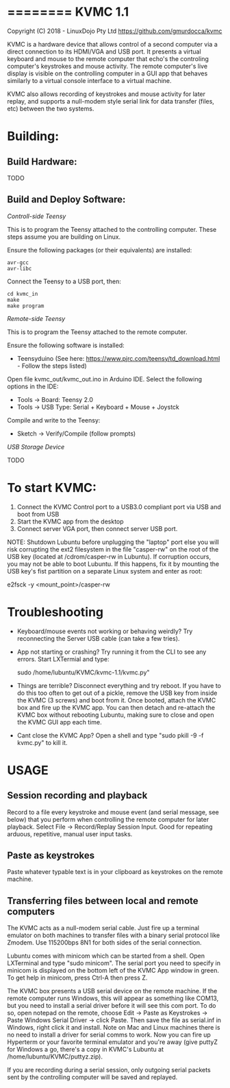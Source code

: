 ========
KVMC 1.1
========

Copyright (C) 2018 - LinuxDojo Pty Ltd
https://github.com/gmurdocca/kvmc

KVMC is a hardware device that allows control of a second computer via a direct
connection to its HDMI/VGA and USB port. It presents a virtual keyboard and
mouse to the remote computer that echo's the controling computer's keystrokes
and mouse activity. The remote computer's live display is visible on the
controlling computer in a GUI app that behaves similarly to a virtual console
interface to a virtual machine.

KVMC also allows recording of keystrokes and mouse activity for later replay,
and supports a null-modem style serial link for data transfer (files, etc)
between the two systems.

Building:
=========

Build Hardware:
---------------

TODO

Build and Deploy Software:
--------------------------

*Controll-side Teensy*

This is to program the Teensy attached to the controlling computer. These steps
assume you are building on Linux.

Ensure the following packages (or their equivalents) are installed:

```
avr-gcc
avr-libc
```

Connect the Teensy to a USB port, then:

```
cd kvmc_in
make
make program
```

*Remote-side Teensy*

This is to program the Teensy attached to the remote computer.

Ensure the following software is installed:

- Teensyduino (See here: https://www.pjrc.com/teensy/td_download.html - Follow
  the steps listed)

Open file kvmc_out/kvmc_out.ino in Arduino IDE. Select the following options in
the IDE:

- Tools -> Board: Teensy 2.0
- Tools -> USB Type: Serial + Keyboard + Mouse + Joystck

Compile and write to the Teensy:

- Sketch -> Verify/Compile (follow prompts)


*USB Storage Device*

TODO

To start KVMC:
==============

1. Connect the KVMC Control port to a USB3.0 compliant port via USB and boot from USB
2. Start the KVMC app from the desktop
3. Connect server VGA port, then connect server USB port.

NOTE: Shutdown Lubuntu before unplugging the "laptop" port else you will risk
corrupting the ext2 filesystem in the file "casper-rw" on the root of the USB
key (located at /cdrom/casper-rw in Lubuntu). If corruption occurs, you may not
be able to boot Lubuntu. If this happens, fix it by mounting the USB key's fist
partition on a separate Linux system and enter as root:

  e2fsck -y <mount_point>/casper-rw

Troubleshooting
===============

- Keyboard/mouse events not working or behaving weirdly? Try reconnecting
  the Server USB cable (can take a few tries).

- App not starting or crashing? Try running it from the CLI to see any errors.
  Start LXTermial and type:

    sudo /home/lubuntu/KVMC/kvmc-1.1/kvmc.py"

- Things are terrible? Disconnect everything and try reboot. If you have to do
  this too often to get out of a pickle, remove the USB key from inside the
  KVMC (3 screws) and boot from it. Once booted, attach the KVMC box and fire
  up the KVMC app. You can then detach and re-attach the KVMC box without
  rebooting Lubuntu, making sure to close and open the KVMC GUI app each time.

- Cant close the KVMC App? Open a shell and type "sudo pkill -9 -f kvmc.py" to
  kill it.

USAGE
=====

Session recording and playback
------------------------------

Record to a file every keystroke and mouse event (and serial message, see
below) that you perform when controlling the remote computer for later
playback.  Select File -> Record/Replay Session Input. Good for repeating
arduous, repetitive, manual user input tasks.

Paste as keystrokes
-------------------

Paste whatever typable text is in your clipboard as keystrokes on the remote
machine.

Transferring files between local and remote computers
-----------------------------------------------------

The KVMC acts as a null-modem serial cable. Just fire up a terminal emulator on
both machines to transfer files with a binary serial protocol like Zmodem. Use
115200bps 8N1 for both sides of the serial connection.

Lubuntu comes with minicom which can be started from a shell. Open LXTerminal
and type "sudo minicom". The serial port you need to specify in minicom is
displayed on the bottom left of the KVMC App window in green. To get help in
minicom, press Ctrl-A then press Z.

The KVMC box presents a USB serial device on the remote machine. If the remote
computer runs Windows, this will appear as something like COM13, but you need
to install a serial driver before it will see this com port. To do so, open
notepad on the remote, choose Edit -> Paste as Keystrokes -> Paste Windows
Serial Driver -> click Paste. Then save the file as serial.inf in Windows,
right click it and install. Note on Mac and Linux machines there is no need to
install a driver for serial comms to work. Now you can fire up Hyperterm or
your favorite terminal emulator and you're away (give puttyZ for Windows a go,
there's a copy in KVMC's Lubuntu at /home/lubuntu/KVMC/puttyz.zip).

If you are recording during a serial session, only outgoing serial packets
sent by the controlling computer will be saved and replayed.


